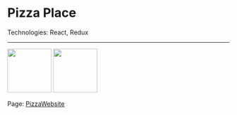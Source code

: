 # Pizza Place

Technologies: React, Redux
<hr/>
<div>
 <img style='width: 100px' src='https://img.uxwing.com/wp-content/themes/uxwing/download/brands-social-media/redux-icon.png'>
 <img style='width: 100px' src='https://cdn4.iconfinder.com/data/icons/logos-3/600/React.js_logo-512.png'>
</div>

Page: [PizzaWebsite](https://gabrielfrc.github.io/PizzaWebReact/ "React Pizza Website Homepage")
